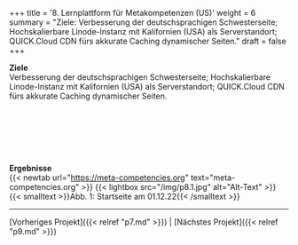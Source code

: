 +++
title = '8. Lernplattform für Metakompetenzen (US)'
weight = 6
summary = "Ziele: Verbesserung der deutschsprachigen Schwesterseite; Hochskalierbare Linode-Instanz mit Kalifornien (USA) als Serverstandort; QUICK.Cloud CDN fürs akkurate Caching dynamischer Seiten."
draft = false
+++

**Ziele**  
Verbesserung der deutschsprachigen Schwesterseite; Hochskalierbare Linode-Instanz mit Kalifornien (USA) als Serverstandort; QUICK.Cloud CDN fürs akkurate Caching dynamischer Seiten.

</br></br>  
</br></br> 

**Ergebnisse**  
{{< newtab url="https://meta-competencies.org" text="meta-competencies.org" >}}
{{< lightbox src="/img/p8.1.jpg" alt="Alt-Text" >}}
{{< smalltext >}}Abb. 1: Startseite am 01.12.22{{< /smalltext >}}  


---

[Vorheriges Projekt]({{< relref "p7.md" >}}) | [Nächstes Projekt]({{< relref "p9.md" >}})